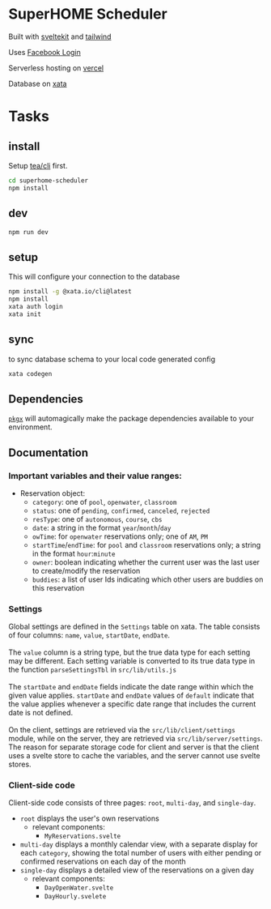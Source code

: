 # SuperHOME Scheduler

Built with [sveltekit](https://kit.svelte.dev/) and [tailwind](https://tailwindcss.com)

Uses [Facebook Login](https://developers.facebook.com/docs/facebook-login/web/)

Serverless hosting on [vercel](https://vercel.com)

Database on [xata](https://xata.io)

# Tasks

## install

Setup [tea/cli](https://tea.xyz) first.

```bash
cd superhome-scheduler
npm install
```

## dev
```bash
npm run dev
```

## setup

This will configure your connection to the database

```sh
npm install -g @xata.io/cli@latest
npm install
xata auth login
xata init
```

## sync

to sync database schema to your local code generated config

```sh
xata codegen
```

## Dependencies

[`pkgx`] will automagically make the package dependencies available to your environment.

[`pkgx`]: https://docs.pkgx.sh/run-anywhere/terminals

## Documentation

### Important variables and their value ranges:

- Reservation object:
  - `category`: one of `pool`, `openwater`, `classroom`
  - `status`: one of `pending`, `confirmed`, `canceled`, `rejected`
  - `resType`: one of `autonomous`, `course`, `cbs`
  - `date`: a string in the format `year`/`month`/`day`
  - `owTime`: for `openwater` reservations only; one of `AM`, `PM`
  - `startTime`/`endTime`: for `pool` and `classroom` reservations only; a string in the format `hour`:`minute`
  - `owner`: boolean indicating whether the current user was the last user to create/modify the reservation
  - `buddies`: a list of user Ids indicating which other users are buddies on this reservation

### Settings

Global settings are defined in the `Settings` table on xata. The table consists of four columns: `name`, `value`, `startDate`, `endDate`.<br><br>
The `value` column is a string type, but the true data type for each setting may be different. Each setting variable is converted to its true data type in the function `parseSettingsTbl` in `src/lib/utils.js`<br><br>
The `startDate` and `endDate` fields indicate the date range within which the given value applies. `startDate` and `endDate` values of `default` indicate that the value applies whenever a specific date range that includes the current date is not defined.<br><br>
On the client, settings are retrieved via the `src/lib/client/settings` module, while on the server, they are retrieved via `src/lib/server/settings`. The reason for separate storage code for client and server is that the client uses a svelte store to cache the variables, and the server cannot use svelte stores.

### Client-side code

Client-side code consists of three pages: `root`, `multi-day`, and `single-day`.

- `root` displays the user's own reservations
  - relevant components:
    - `MyReservations.svelte`
- `multi-day` displays a monthly calendar view, with a separate display for each `category`, showing the total number of users with either pending or confirmed reservations on each day of the month
- `single-day` displays a detailed view of the reservations on a given day
  - relevant components:
    - `DayOpenWater.svelte`
    - `DayHourly.svelete`

